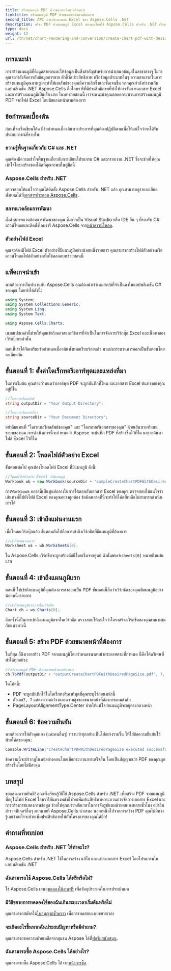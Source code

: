 ```yaml
---
title: สร้างแผนภูมิ PDF ด้วยขนาดหน้าตามต้องการ
linktitle: สร้างแผนภูมิ PDF ด้วยขนาดหน้าตามต้องการ
second_title: API การประมวลผล Excel ของ Aspose.Cells .NET
description: สร้าง PDF ด้วยแผนภูมิ Excel ของคุณโดยใช้ Aspose.Cells สำหรับ .NET เรียนรู้วิธีการด้วยคู่มือทีละขั้นตอนนี้
type: docs
weight: 12
url: /th/net/chart-rendering-and-conversion/create-chart-pdf-with-desired-page-size/
---
```

## การแนะนำ

การสร้างแผนภูมิที่ดึงดูดสายตาและให้ข้อมูลเป็นสิ่งสำคัญสำหรับการนำเสนอข้อมูลในสาขาต่างๆ ไม่ว่าคุณจะกำลังจัดการกับข้อมูลการขาย ตัวชี้วัดประสิทธิภาพ หรือข้อมูลประเภทอื่นๆ ความสามารถในการสร้างแผนภูมิคุณภาพสูงจะทำให้ผลลัพธ์ของคุณมีความลึกซึ้งและชัดเจนขึ้น หากคุณกำลังทำงานกับแอปพลิเคชัน .NET Aspose.Cells คือไลบรารีที่มีประสิทธิภาพที่ทำให้การจัดการเอกสาร Excel และการสร้างแผนภูมิเป็นเรื่องง่าย ในบทช่วยสอนนี้ เราจะแนะนำคุณตลอดกระบวนการสร้างแผนภูมิ PDF จากไฟล์ Excel โดยมีขนาดหน้าตามต้องการ

## ข้อกำหนดเบื้องต้น

ก่อนที่จะเริ่มเขียนโค้ด มีข้อกำหนดเบื้องต้นบางประการที่คุณต้องปฏิบัติตามเพื่อให้แน่ใจว่าจะได้รับประสบการณ์ที่ราบรื่น:

### ความรู้พื้นฐานเกี่ยวกับ C# และ .NET

คุณต้องมีความเข้าใจพื้นฐานเกี่ยวกับการเขียนโปรแกรม C# และกรอบงาน .NET ซึ่งจะช่วยให้คุณเข้าใจโครงสร้างของโค้ดที่คุณจะพบในคู่มือนี้

### Aspose.Cells สำหรับ .NET

ตรวจสอบให้แน่ใจว่าคุณได้ติดตั้ง Aspose.Cells สำหรับ .NET แล้ว คุณสามารถดูรายละเอียดทั้งหมดได้ที่[เอกสารประกอบ Aspose.Cells](https://reference.aspose.com/cells/net/). 

### สภาพแวดล้อมการพัฒนา

 ตั้งค่าสภาพแวดล้อมการพัฒนาของคุณ ซึ่งอาจเป็น Visual Studio หรือ IDE อื่น ๆ ที่รองรับ C# ดาวน์โหลดและติดตั้งไลบรารี Aspose.Cells จาก[หน้าดาวน์โหลด](https://releases.aspose.com/cells/net/).

### ตัวอย่างไฟล์ Excel

คุณจะต้องมีไฟล์ Excel ตัวอย่างที่มีแผนภูมิอย่างน้อยหนึ่งรายการ คุณสามารถสร้างไฟล์ตัวอย่างหรือดาวน์โหลดไฟล์ตัวอย่างเพื่อใช้ตลอดบทช่วยสอนนี้

## แพ็คเกจนำเข้า

หากต้องการเริ่มทำงานกับ Aspose.Cells คุณต้องนำเข้าเนมสเปซที่จำเป็นลงในแอปพลิเคชัน C# ของคุณ โดยทำได้ดังนี้:

```csharp
using System;
using System.Collections.Generic;
using System.Linq;
using System.Text;

using Aspose.Cells.Charts;
```

เนมสเปซเหล่านี้ช่วยให้คุณเข้าถึงคลาสและวิธีการที่จำเป็นในการจัดการเวิร์กบุ๊ก Excel และเนื้อหาของเวิร์กบุ๊กเหล่านั้น

ตอนนี้เราได้จัดเตรียมข้อกำหนดเบื้องต้นทั้งหมดเรียบร้อยแล้ว มาแบ่งกระบวนการออกเป็นขั้นตอนโดยละเอียดกัน

## ขั้นตอนที่ 1: ตั้งค่าไดเร็กทอรีเอาท์พุตและแหล่งที่มา

ในการเริ่มต้น คุณต้องกำหนดว่าเอาต์พุต PDF จะถูกบันทึกที่ไหน และเอกสาร Excel ต้นทางของคุณอยู่ที่ใด

```csharp
//ไดเรกทอรีผลลัพธ์
string outputDir = "Your Output Directory";

//ไดเรกทอรีแหล่งที่มา
string sourceDir = "Your Document Directory";
```

อย่าลืมแทนที่ "ไดเรกทอรีผลลัพธ์ของคุณ" และ "ไดเรกทอรีเอกสารของคุณ" ด้วยเส้นทางจริงบนระบบของคุณ การดำเนินการนี้จะกำหนดว่า Aspose จะบันทึก PDF ที่สร้างขึ้นไว้ที่ใด และจะค้นหาไฟล์ Excel ไว้ที่ใด

## ขั้นตอนที่ 2: โหลดไฟล์ตัวอย่าง Excel

ขั้นตอนต่อไป คุณต้องโหลดไฟล์ Excel ที่มีแผนภูมิ ดังนี้:

```csharp
//โหลดไฟล์ตัวอย่าง Excel ที่มีแผนภูมิ
Workbook wb = new Workbook(sourceDir + "sampleCreateChartPDFWithDesiredPageSize.xlsx");
```

 การ`Workbook` คลาสนี้เป็นศูนย์กลางในการโต้ตอบกับเอกสาร Excel ของคุณ ตรวจสอบให้แน่ใจว่าเส้นทางชี้ไปยังไฟล์ Excel ของคุณอย่างถูกต้อง ข้อผิดพลาดที่นี่จะทำให้โค้ดที่เหลือไม่สามารถดำเนินการได้

## ขั้นตอนที่ 3: เข้าถึงแผ่นงานแรก

เมื่อโหลดเวิร์กบุ๊กแล้ว ขั้นตอนถัดไปคือการเข้าถึงเวิร์กชีตที่มีแผนภูมิที่ต้องการ

```csharp
//เข้าถึงแผ่นงานแรก
Worksheet ws = wb.Worksheets[0];
```

 ใน Aspose.Cells เวิร์กชีตจะถูกสร้างดัชนีโดยเริ่มจากศูนย์ ดังนั้น`Worksheets[0]` หมายถึงแผ่นแรก

## ขั้นตอนที่ 4: เข้าถึงแผนภูมิแรก

ตอนนี้ ให้เข้าถึงแผนภูมิที่คุณต้องการส่งออกเป็น PDF ขั้นตอนนี้ถือว่าเวิร์กชีตของคุณมีแผนภูมิอย่างน้อยหนึ่งรายการ

```csharp
//เข้าถึงแผนภูมิแรกภายในเวิร์กชีต
Chart ch = ws.Charts[0];
```

อีกครั้งนี่เป็นการเข้าถึงแผนภูมิแรกในเวิร์กชีต ตรวจสอบให้แน่ใจว่าโครงสร้างเวิร์กชีตของคุณเหมาะสมกับแนวทางนี้

## ขั้นตอนที่ 5: สร้าง PDF ด้วยขนาดหน้าที่ต้องการ

ในที่สุด ก็ถึงเวลาสร้าง PDF จากแผนภูมิโดยกำหนดขนาดหน้ากระดาษตามที่กำหนด นี่คือโค้ดวิเศษที่ทำได้ทุกอย่าง:

```csharp
//สร้างแผนภูมิ PDF ด้วยขนาดหน้าตามต้องการ
ch.ToPdf(outputDir + "outputCreateChartPDFWithDesiredPageSize.pdf", 7, 7, PageLayoutAlignmentType.Center, PageLayoutAlignmentType.Center);
```

ในโค้ดนี้:
- PDF จะถูกบันทึกไว้ในไดเร็กทอรีเอาท์พุตที่คุณระบุไว้ก่อนหน้านี้
-  ตัวเลข`7, 7` แสดงความกว้างและความสูงของขนาดหน้าที่ต้องการตามลำดับ
- PageLayoutAlignmentType.Center ช่วยให้แน่ใจว่าแผนภูมิจะอยู่ตรงกลางหน้า

## ขั้นตอนที่ 6: ข้อความยืนยัน

หากต้องการให้ตัวคุณเอง (และคนอื่นๆ) ทราบว่าทุกอย่างเป็นไปอย่างราบรื่น ให้ใส่ข้อความยืนยันไว้ท้ายโค้ดของคุณ:

```csharp
Console.WriteLine("CreateChartPDFWithDesiredPageSize executed successfully.");
```

ข้อความนี้จะปรากฏในหน้าต่างคอนโซลเมื่อกระบวนการเสร็จสิ้น โดยเป็นสัญญาณว่า PDF ของคุณถูกสร้างขึ้นโดยไม่มีสะดุด

## บทสรุป

ขอแสดงความยินดี! คุณเพิ่งเรียนรู้วิธีใช้ Aspose.Cells สำหรับ .NET เพื่อสร้าง PDF จากแผนภูมิที่อยู่ในไฟล์ Excel ไลบรารีอันทรงพลังนี้ช่วยเพิ่มประสิทธิภาพกระบวนการจัดการเอกสาร Excel และการสร้างการแสดงภาพข้อมูล ช่วยให้คุณประหยัดเวลาในการจัดรูปแบบด้วยตนเองหลายชั่วโมง อย่าลืมสำรวจฟีเจอร์อื่นๆ มากมายที่ Aspose.Cells นำเสนอ นอกเหนือไปจากการสร้าง PDF คุณไม่มีทางรู้เลยว่าอะไรจะช่วยเพิ่มประสิทธิภาพให้กับโครงการของคุณได้อีก!

## คำถามที่พบบ่อย

### Aspose.Cells สำหรับ .NET ใช้ทำอะไร?  
Aspose.Cells สำหรับ .NET ใช้ในการสร้าง แก้ไข และแปลงเอกสาร Excel โดยโปรแกรมในแอปพลิเคชัน .NET

### ฉันสามารถใช้ Aspose.Cells ได้ฟรีหรือไม่?  
 ใช่ Aspose.Cells เสนอ[ทดลองใช้งานฟรี](https://releases.aspose.com/) เพื่อวัตถุประสงค์ในการประเมินผล

### มีวิธีขยายการทดลองใช้ของฉันเกินระยะเวลาเริ่มต้นหรือไม่  
 คุณสามารถสมัครได้[ใบอนุญาตชั่วคราว](https://purchase.aspose.com/temporary-license/) เพื่อการทดสอบแบบขยายเวลา

### จะเกิดอะไรขึ้นหากฉันประสบปัญหาหรือมีคำถาม?  
 คุณสามารถขอความช่วยเหลือจากชุมชน Aspose ได้ที่[ฟอรั่มสนับสนุน](https://forum.aspose.com/c/cells/9).

### ฉันสามารถซื้อ Aspose.Cells ได้อย่างไร?  
 คุณสามารถซื้อ Aspose.Cells ได้จาก[หน้าการซื้อ](https://purchase.aspose.com/buy).